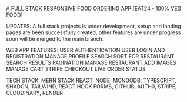 A FULL STACK RESPONSIVE FOOD ORDERING APP 
[EAT24 - 100% VEG FOOD]

UPDATES:
A full stack projects is under development, setup and landing pages are been successfully created, other features are under progress soon will be merged to the main branch.

WEB APP FEATURES:
USER AUTHENTICATION USER LOGIN AND REGISTRATION
MANAGE PROFILE
SEARCH SORT FOR RESTAURANT SEARCH RESULTS
PAGINATION
MANAGE RESTAURANT ADD IMAGES
MANAGE CART
STRIPE CHECKOUT
LIVE ORDER STATUS

TECH STACK:
MERN STACK
REACT, NODE, MONGODB, TYPESCRIPT, SHADCN, TAILWIND, REACT HOOK FORMS, GITHUB, AUTH0, STRIPE, CLOUDINARY, RENDER

